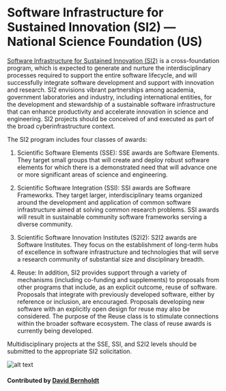 # Software Infrastructure for Sustained Innovation (SI2) — National Science Foundation (US)

[Software Infrastructure for Sustained Innovation (SI2)](http://nsf.gov/si2) is a cross-foundation program, which is expected to generate and nurture the interdisciplinary processes required to support the entire software lifecycle, and will successfully integrate software development and support with innovation and research. SI2 envisions vibrant partnerships among academia, government laboratories and industry, including international entities, for the development and stewardship of a sustainable software infrastructure that can enhance productivity and accelerate innovation in science and engineering. SI2 projects should be conceived of and executed as part of the broad cyberinfrastructure context.

The SI2 program includes four classes of awards:
1. Scientific Software Elements (SSE): SSE awards are Software Elements. They target small groups that will create and deploy robust software elements for which there is a demonstrated need that will advance one or more significant areas of science and engineering.

2. Scientific Software Integration (SSI): SSI awards are Software Frameworks. They target larger, interdisciplinary teams organized around the development and application of common software infrastructure aimed at solving common research problems. SSI awards will result in sustainable community software frameworks serving a diverse community.

3. Scientific Software Innovation Institutes (S2I2): S2I2 awards are Software Institutes. They focus on the establishment of long-term hubs of excellence in software infrastructure and technologies that will serve a research community of substantial size and disciplinary breadth.

4. Reuse: In addition, SI2 provides support through a variety of mechanisms (including co-funding and supplements) to proposals from other programs that include, as an explicit outcome, reuse of software. Proposals that integrate with previously developed software, either by reference or inclusion, are encouraged. Proposals developing new software with an explicitly open design for reuse may also be considered. The purpose of the Reuse class is to stimulate connections within the broader software ecosystem. The class of reuse awards is currently being developed.

Multidisciplinary projects at the SSE, SSI, and S2I2 levels should be submitted to the appropriate SI2 solicitation.

![alt text](https://www.nsf.gov/images/logos/nsf1.jpg "NSF Logo")

#### Contributed by [David Bernholdt](http://github.com/bernhold)

<!---
Publish: yes
Categories: Collaboration
Topics: Funding sources and programs
Tags: funding-program
Level: 2
Prerequisites: defaults
Aggregate: none
--->
